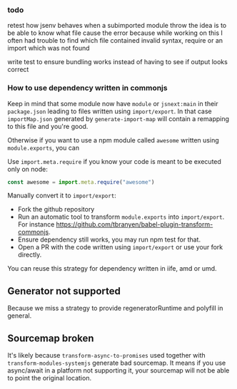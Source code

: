 ### todo

retest how jsenv behaves when a subimported module throw
the idea is to be able to know what file cause the error
because while working on this I often had trouble to find which file
contained invalid syntax, require or an import which was not found

write test to ensure bundling works instead of having to see if output looks correct

### How to use dependency written in commonjs

Keep in mind that some module now have `module` or `jsnext:main` in their `package.json` leading to files written using `import/export`. In that case `importMap.json` generated by `generate-import-map` will contain a remapping to this file and you're good.

Otherwise if you want to use a npm module called `awesome` written using `module.exports`, you can

Use `import.meta.require` if you know your code is meant to be executed only on node:

```js
const awesome = import.meta.require("awesome")
```

Manually convert it to `import/export`:

- Fork the github repository
- Run an automatic tool to transform `module.exports` into `import/export`. For instance https://github.com/tbranyen/babel-plugin-transform-commonjs.
- Ensure dependency still works, you may run npm test for that.
- Open a PR with the code written using `import/export` or use your fork directly.

You can reuse this strategy for dependency written in iife, amd or umd.

## Generator not supported

Because we miss a strategy to provide regeneratorRuntime and polyfill in general.

## Sourcemap broken

It's likely because `transform-async-to-promises` used together with `transform-modules-systemjs` generate bad sourcemap.
It means if you use async/await in a platform not supporting it, your sourcemap will not be able to point the original location.
